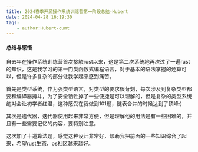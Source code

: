 ```yaml
---
title: 2024春季开源操作系统训练营第一阶段总结-Hubert
date: 2024-04-28 16:19:30
tags:
    - author:Hubert-cumt
---
```

#### 总结与感悟

自去年在操作系统训练营首次接触rust以来，这是第二次系统地再次过了一遍rust的知识，这是我学习的第一门类函数式编程语言，对于基本的语法掌握的还算可以，但是许多复杂的部分让我学起来感到痛苦。

首先是类型系统，作为强类型语言，对类型的要求很苛刻，每次涉及到复杂类型都要和编译器搏斗，为了安全牺牲掉了一些便捷是可以理解的，但是复杂的类型系统绝对会让初学者红温，这种感受在我做到101题，链表合并的时候达到了顶峰:)

其次是迭代器，迭代器使用起来非常方便，但是理解他的用法是有一些困难的，并且有一些需要记忆的内容，要特别注意。

这次加了十道算法题，感觉这种设计非常好，帮助我把前面的一些知识综合了起来，希望rust生态、os社区越来越好。